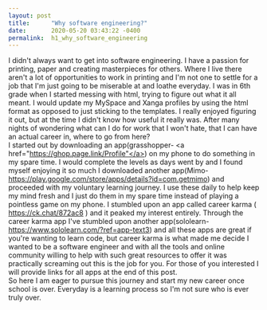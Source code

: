 ```yaml
---
layout: post
title:      "Why software engineering?"
date:       2020-05-20 03:43:22 -0400
permalink:  h1_why_software_engineering
---
```




I didn't always want to get into software engineering.  I have a passion for printing,  paper and creating masterpieces for others.  Where I live there aren't a lot of opportunities to work in printing and I'm not one to settle for a job that I'm just going to be miserable at and loathe everyday. 
    I was in 6th grade when I started messing with html, trying to figure out what it all meant. I would update my MySpace and Xanga profiles by using the html format as opposed to just sticking to the templates. I really enjoyed figuring it out,  but at the time I didn't know how useful it really was.  After many nights of wondering what can I do for work that I won't hate,  that I can have an actual career in, where to go from here?  <br>
		  I started out by downloading an app(grasshopper- <a href="https://ghop.page.link/Profile"</a>) on my phone to do something in my spare time. I would complete the levels as days went by and I found myself enjoying it so much I downloaded another app(Mimo- https://play.google.com/store/apps/details?id=com.getmimo) and proceeded with my voluntary learning journey. I use these daily to help keep my mind fresh and I just do them in my spare time instead of playing a pointless game on my phone.  I stumbled upon an app called career karma ( https://ck.chat/872ac8 ) and it peaked my interest entirely.  Through the career karma app I've stumbled upon another app(sololearn- https://www.sololearn.com/?ref=app-text3) and all these apps are great if you're wanting to learn code,  but career karma is what made me decide I wanted to be a software engineer and with all the tools and online community willing to help with such great resources to offer it was practically screaming out this is the job for you.  For those of you interested I will provide links for all apps at the end of this post. <br>
			 So here I am eager to pursue this journey and start my new career once school is over. Everyday is a learning process so I'm not sure who is ever truly over.  


